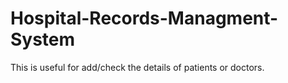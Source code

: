 # Hospital-Records-Managment-System
This is useful for add/check the details of patients or doctors.

